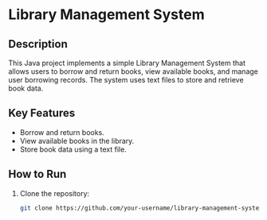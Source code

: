 # Library Management System

## Description
This Java project implements a simple Library Management System that allows users to borrow and return books, view available books, and manage user borrowing records. The system uses text files to store and retrieve book data.

## Key Features
- Borrow and return books.
- View available books in the library.
- Store book data using a text file.

## How to Run
1. Clone the repository:
   ```bash
   git clone https://github.com/your-username/library-management-system.git
